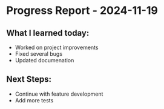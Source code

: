 # Progress Report - 2024-11-19
## What I learned today:
- Worked on project improvements
- Fixed several bugs
- Updated documenation

## Next Steps:
- Continue with feature development
- Add more tests
